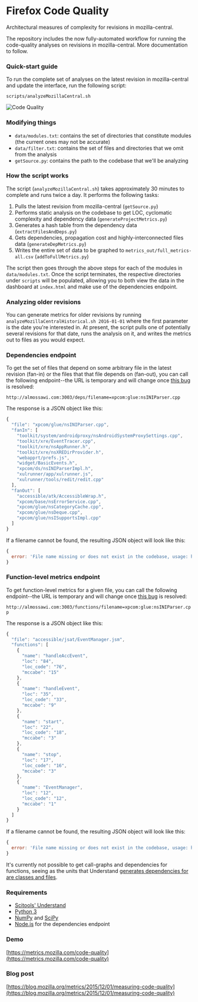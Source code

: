 # Firefox Code Quality
Architectural measures of complexity for revisions in mozilla-central.

The repository includes the now fully-automated workflow for running the code-quality analyses on revisions in mozilla-central.  More documentation to follow.

### Quick-start guide

To run the complete set of analyses on the latest revision in mozilla-central and update the interface, run the following script:

```
scripts/analyzeMozillaCentral.sh 
```

![Code Quality](https://dl.dropboxusercontent.com/u/20109708/code-quality.png "Code Quality")

### Modifying things
* ``data/modules.txt``: contains the set of directories that constitute modules (the current ones may not be accurate)
* ``data/filter.txt``: contains the set of files and directories that we omit from the analysis
* ``getSource.py``: contains the path to the codebase that we'll be analyzing

### How the script works
The script (``analyzeMozillaCentral.sh``) takes approximately 30 minutes to complete and runs twice a day. It performs the following tasks:

1. Pulls the latest revision from mozilla-central (``getSource.py``)
2. Performs static analysis on the codebase to get LOC, cyclomatic complexity and dependency data (``generateProjectMetrics.py``)
3. Generates a hash table from the dependency data (``extractFilesAndDeps.py``)
4. Gets dependencies, propagation cost and highly-interconnected files data (`generateDepMetrics.py`)
5. Writes the entire set of data to be graphed to ``metrics_out/full_metrics-all.csv`` (``addToFullMetrics.py``)

The script then goes through the above steps for each of the modules in ``data/modules.txt``. Once the script terminates, the respective directories under ``scripts`` will be populated, allowing you to both view the data in the dashboard at ``index.html`` and make use of the dependencies endpoint.

### Analyzing older revisions

You can generate metrics for older revisions by running ``analyzeMozillaCentralHistorical.sh 2016-01-01`` where the first parameter is the date you're interested in. At present, the script pulls one of potentially several revisions for that date, runs the analysis on it, and writes the metrics out to files as you would expect.

### Dependencies endpoint

To get the set of files that depend on some arbitrary file in the latest revision (fan-in) or the files that that file depends on (fan-out), you can call the following endpoint--the URL is temporary and will change once [this bug](https://bugzilla.mozilla.org/show_bug.cgi?id=1224318) is resolved:

``http://almossawi.com:3003/deps/filename=xpcom:glue:nsINIParser.cpp``

The response is a JSON object like this:

```javascript
{
  "file": "xpcom/glue/nsINIParser.cpp",
  "fanIn": [
    "toolkit/system/androidproxy/nsAndroidSystemProxySettings.cpp",
    "toolkit/xre/EventTracer.cpp",
    "toolkit/xre/nsAppRunner.h",
    "toolkit/xre/nsXREDirProvider.h",
    "webapprt/prefs.js",
    "widget/BasicEvents.h",
    "xpcom/ds/nsINIParserImpl.h",
    "xulrunner/app/xulrunner.js",
    "xulrunner/tools/redit/redit.cpp"
  ],
  "fanOut": [
    "accessible/atk/AccessibleWrap.h",
    "xpcom/base/nsErrorService.cpp",
    "xpcom/glue/nsCategoryCache.cpp",
    "xpcom/glue/nsDeque.cpp",
    "xpcom/glue/nsISupportsImpl.cpp"
  ]
}
```

If a filename cannot be found, the resulting JSON object will look like this:

```javascript
{
  error: 'File name missing or does not exist in the codebase, usage: https://metrics.mozilla.com/code-quality/dep/?filename=xpcom/glue/nsINIParser.cpp'
}
```

### Function-level metrics endpoint

To get function-level metrics for a given file, you can call the following endpoint--the URL is temporary and will change once [this bug](https://bugzilla.mozilla.org/show_bug.cgi?id=1224318) is resolved:

``http://almossawi.com:3003/functions/filename=xpcom:glue:nsINIParser.cpp``

The response is a JSON object like this:

```javascript
{
  "file": "accessible/jsat/EventManager.jsm",
  "functions": [
    {
      "name": "handleAccEvent",
      "loc": "84",
      "loc_code": "76",
      "mccabe": "15"
    },
    {
      "name": "handleEvent",
      "loc": "35",
      "loc_code": "33",
      "mccabe": "9"
    },
    {
      "name": "start",
      "loc": "22",
      "loc_code": "18",
      "mccabe": "3"
    },
    {
      "name": "stop",
      "loc": "17",
      "loc_code": "16",
      "mccabe": "3"
    },
    {
      "name": "EventManager",
      "loc": "12",
      "loc_code": "12",
      "mccabe": "1"
    }
  ]
}
```

If a filename cannot be found, the resulting JSON object will look like this:

```javascript
{
  error: 'File name missing or does not exist in the codebase, usage: http://almossawi.com:3003/functions/filename=accessible:jsat:EventManager.jsm'
}
```

It's currently not possible to get call-graphs and dependencies for functions, seeing as the units that Understand [generates dependencies for are classes and files](https://scitools.com/documents/manuals/python/understand.html#Ent-depends).

### Requirements

* [Scitools' Understand](http://scitools.com)
* [Python 3](https://www.python.org/) 
* [NumPy](http://www.numpy.org) and [SciPy](http://www.scipy.org/)
* [Node.js](https://nodejs.org/en/) for the dependencies endpoint
 

### Demo
[https://metrics.mozilla.com/code-quality](https://metrics.mozilla.com/code-quality)

### Blog post
[https://blog.mozilla.org/metrics/2015/12/01/measuring-code-quality](https://blog.mozilla.org/metrics/2015/12/01/measuring-code-quality)
